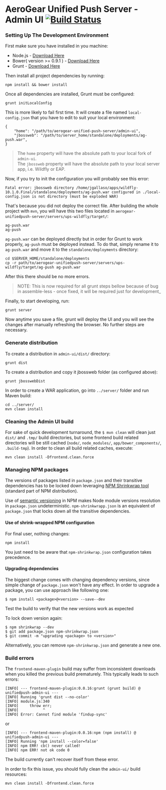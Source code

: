 # AeroGear Unified Push Server - Admin UI [![Build Status](https://travis-ci.org/aerogear/aerogear-unifiedpush-server-admin-ui.png)](https://travis-ci.org/aerogear/aerogear-unifiedpush-server-admin-ui)

### Setting Up The Development Environment

First make sure you have installed in you machine:

* Node.js - [Download Here](http://nodejs.org/)
* Bower( version >= 0.9.1 ) - [Download Here](https://bower.io/#install-bower)
* Grunt - [Download Here](https://gruntjs.com/getting-started)

Then install all project dependencies by running:
    
    npm install && bower install


Once all dependencies are installed, Grunt must be configured:

    grunt initLocalConfig

This is more likely to fail first time. It will create a file named `local-config.json` that you have to edit to suit your local environment:

    {
        "home": "/path/to/aerogear-unified-push-server/admin-ui",
        "jbossweb": "/path/to/server_home/standalone/deployments/ag-push.war",
    }

 > The `home` property will have the absolute path to your local fork of `admin-ui`.\
 The `jbossweb` property will have the absolute path to your local server app, i.e. Wildfly or EAP.

 Now, if you try to init the configuration you will probably see this error:
```
Fatal error: jbossweb directory /home/jgallaso/apps/wildfly-10.1.0.Final/standalone/deployments/ag-push.war configured in ./local-config.json is not directory (must be exploded WAR)
```
That's because you did not deploy the correct file. After building the whole project with `mvn`, you will have this two files located in `aerogear-unifiedpush-server/servers/ups-wildfly/target/`:
```
ag-push.war
ag-push
```
`ag-push.war` can be deployed directly but in order for Grunt to work properly, `ag-push` must be deployed instead. To do that, simply rename it to `ag-push.war` and move it to the `standalone/deployments` directory:
```
cd $SERVER_HOME/standalone/deployments
cp -r path/to/aerogear-unifiedpush-server/servers/ups-wildfly/target/ag-push ag-push.war
```

 After this there should be no more errors.
    
> NOTE: This is now required for all grunt steps bellow because of bug in assemble-less - once fixed, it will be required just for development_

Finally, to start developing, run:

    grunt server
    
Now anytime you save a file, grunt will deploy the UI and you will see the changes after manually refreshing the browser. No further steps are necessary.


### Generate distribution

To create a distribution in `admin-ui/dist/` directory:

    grunt dist
    
To create a distribution and copy it jbossweb folder (as configured above):

    grunt jbosswebDist
    
    
In order to create a WAR application, go into `../server/` folder and run Maven build:

    cd ../server/
    mvn clean install
    

### Cleaning the Admin UI build

For sake of quick development turnaround, the `$ mvn clean` will clean just `dist/` and `.tmp/` build directories, but some frontend build related directories will be still cached (`node/`, `node_modules/`, `app/bower_components/`, `.build-tmp`). In order to clean all build related caches, execute:

    mvn clean install -Dfrontend.clean.force


### Managing NPM packages

The versions of packages listed in `package.json` and their transitive dependencies has to be locked down leveraging [NPM Shrinkwrap tool](http://blog.nodejs.org/2012/02/27/managing-node-js-dependencies-with-shrinkwrap/) (standard part of NPM distribution).

Use of [semantic versioning](https://github.com/npm/node-semver) in NPM makes Node module versions resolution in `package.json` undeterministic. `npm-shrinkwrapp.json` is an equivalent of `package.json` that locks down all the transitive dependencies.

#### Use of shrink-wrapped NPM configuration

For final user, nothing changes:

    npm install

You just need to be aware that `npm-shrinkwrap.json` configuration takes precedence.

#### Upgrading dependencies

The biggest change comes with changing dependency versions, since simple change of `package.json` won't have any effect. In order to upgrade a package, you can use approach like following one:

    $ npm install <package>@<version> --save--dev

Test the build to verify that the new versions work as expected

To lock down version again:

    $ npm shrinkwrap --dev
    $ git add package.json npm-shrinkwrap.json
    $ git commit -m "upgrading <package> to <version>"

Alternatively, you can remove `npm-shrinkwrap.json` and generate a new one.

### Build errors

The `frontend-maven-plugin` build may suffer from inconsistent downloads when you killed the previous build prematurely. This typically leads to such errors:

    [INFO] --- frontend-maven-plugin:0.0.16:grunt (grunt build) @ unifiedpush-admin-ui ---
    [INFO] Running 'grunt dist --no-color'
    [INFO] module.js:340
    [INFO]     throw err;
    [INFO]           ^
    [INFO] Error: Cannot find module 'findup-sync'

or

    [INFO] --- frontend-maven-plugin:0.0.16:npm (npm install) @ unifiedpush-admin-ui ---
    [INFO] Running 'npm install --color=false'
    [INFO] npm ERR! cb() never called!
    [INFO] npm ERR! not ok code 0

The build currently can't recover itself from these error.

In order to fix this issue, you should fully clean the `admin-ui/` build resources:

    mvn clean install -Dfrontend.clean.force
